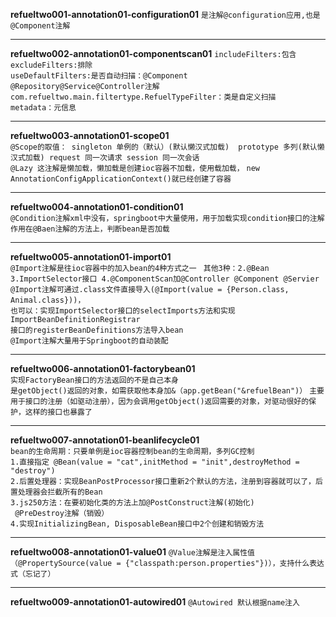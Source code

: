 **refueltwo001-annotation01-configuration01** `是注解@configuration应用,也是@Component注解`
****
**refueltwo002-annotation01-componentscan01**
`includeFilters:包含   excludeFilters:排除`  
`useDefaultFilters:是否自动扫描：@Component @Repository@Service@Controller注解`  
`com.refueltwo.main.filtertype.RefuelTypeFilter：类是自定义扫描   metadata：元信息`  
****
**refueltwo003-annotation01-scope01**  
`@Scope的取值： singleton 单例的（默认）(默认懒汉式加载)  prototype 多列(默认懒汉式加载) request 同一次请求 session 同一次会话`   
`@Lazy 这注解是懒加载，懒加载是创建ioc容器不加载，使用载加载，`
`new AnnotationConfigApplicationContext()就已经创建了容器` 
****
**refueltwo004-annotation01-condition01**   
`@Condition注解xml中没有，springboot中大量使用，用于加载实现condition接口的注解`  
`作用在@Baen注解的方法上，判断bean是否加载`
****
**refueltwo005-annotation01-import01**  
`@Import注解是往ioc容器中的加入bean的4种方式之一 `
`其他3种：2.@Bean  3.ImportSelector接口 4.@ComponentScan加@Controller @Component @Servier`
`@Import注解可通过.class文件直接导入(@Import(value = {Person.class, Animal.class}))，`  
`也可以：实现ImportSelector接口的selectImports方法和实现ImportBeanDefinitionRegistrar`  
`接口的registerBeanDefinitions方法导入bean`  
`@Import注解大量用于Springboot的自动装配`  
****
**refueltwo006-annotation01-factorybean01**  
`实现FactoryBean接口的方法返回的不是自己本身`  
`是getObject()返回的对象，如需获取他本身加&（app.getBean("&refuelBean")）`
`主要用于接口的注册（如驱动注册），因为会调用getObject()返回需要的对象，对驱动很好的保护，这样的接口也暴露了` 
****
**refueltwo007-annotation01-beanlifecycle01**   
`bean的生命周期：只要单例是ioc容器控制bean的生命周期，多列GC控制`  
`1.直接指定 @Bean(value = "cat",initMethod = "init",destroyMethod = "destroy")`  
`2.后置处理器：实现BeanPostProcessor接口重新2个默认的方法，注册到容器就可以了，后置处理器会拦截所有的Bean`  
`3.js250方法：在要初始化类的方法上加@PostConstruct注解(初始化)`  
` @PreDestroy注解（销毁）`  
`4.实现InitializingBean, DisposableBean接口中2个创建和销毁方法`
****
**refueltwo008-annotation01-value01**
`@Value注解是注入属性值（@PropertySource(value = {"classpath:person.properties"})），支持什么表达式（忘记了）` 
**** 
**refueltwo009-annotation01-autowired01** 
`@Autowired 默认根据name注入`
